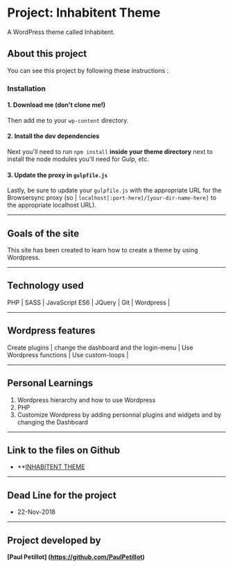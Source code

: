 # Project: Inhabitent Theme
A WordPress theme called Inhabitent.
## About this project
You can see this project by following these instructions :

### Installation

#### 1. Download me (don't clone me!)

Then add me to your `wp-content` directory.

#### 2. Install the dev dependencies

Next you'll need to run `npm install` **inside your theme directory** next to install the node modules you'll need for Gulp, etc.

#### 3. Update the proxy in `gulpfile.js`

Lastly, be sure to update your `gulpfile.js` with the appropriate URL for the Browsersync proxy (so |  `localhost[:port-here]/[your-dir-name-here]` to the appropriate localhost URL).

----
## Goals of the site
This site has been created to learn how to create a theme by using Wordpress.

----
## Technology used
PHP | SASS | JavaScript ES6 | JQuery | Git | Wordpress | 

----
## Wordpress features
Create plugins | change the dashboard and the login-menu | Use Wordpress functions | Use custom-loops |

----
## Personal Learnings

1. Wordpress hierarchy and how to use Wordpress
2. PHP
3. Customize Wordpress by adding personnal plugins and widgets and by changing the Dashboard 

----
## Link to the files on Github
* **[INHABITENT THEME](https://github.com/PaulPetillot/Inhabitent-Theme/tree/master/themes/inhabitenttheme)

----

## Dead Line for the project
* 22-Nov-2018

----
## Project developed by 
 **[Paul Petillot]
(https://github.com/PaulPetillot)**
